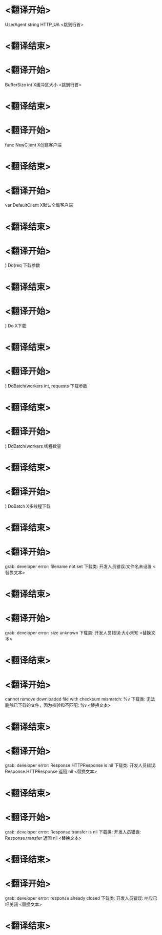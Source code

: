 
# <翻译开始>
UserAgent string
HTTP_UA
<跳到行首>
# <翻译结束>

# <翻译开始>
BufferSize int
X缓冲区大小
<跳到行首>
# <翻译结束>

# <翻译开始>
func NewClient
X创建客户端
# <翻译结束>

# <翻译开始>
var DefaultClient
X默认全局客户端
# <翻译结束>

# <翻译开始>
) Do(req
下载参数
# <翻译结束>

# <翻译开始>
) Do
X下载
# <翻译结束>

# <翻译开始>
) DoBatch(workers int, requests
下载参数
# <翻译结束>

# <翻译开始>
) DoBatch(workers
线程数量
# <翻译结束>

# <翻译开始>
) DoBatch
X多线程下载
# <翻译结束>

# <翻译开始>
grab: developer error: filename not set
下载类: 开发人员错误:文件名未设置
<替换文本>
# <翻译结束>

# <翻译开始>
grab: developer error: size unknown
下载类: 开发人员错误:大小未知
<替换文本>
# <翻译结束>

# <翻译开始>
cannot remove downloaded file with checksum mismatch: %v
下载类: 无法删除已下载的文件，因为校验和不匹配: %v
<替换文本>
# <翻译结束>

# <翻译开始>
grab: developer error: Response.HTTPResponse is nil
下载类: 开发人员错误: Response.HTTPResponse 返回 nil
<替换文本>
# <翻译结束>

# <翻译开始>
grab: developer error: Response.transfer is nil
下载类: 开发人员错误: Response.transfer 返回 nil
<替换文本>
# <翻译结束>

# <翻译开始>
grab: developer error: response already closed
下载类: 开发人员错误: 响应已经关闭
<替换文本>
# <翻译结束>
